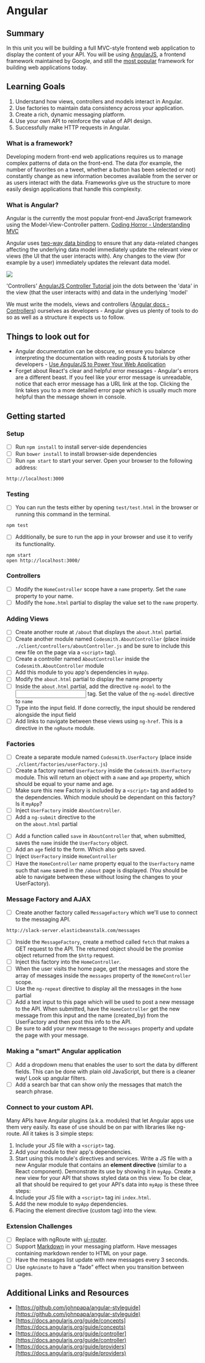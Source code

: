 # Angular

## Summary

In this unit you will be building a full MVC-style frontend web application to display the content of your API. You will be using [AngularJS](https://angularjs.org/), a frontend framework maintained by Google, and still the [most popular](https://www.airpair.com/js/javascript-framework-comparison) framework for building web applications today.

## Learning Goals

1. Understand how views, controllers and models interact in Angular.
2. Use factories to maintain data consistency across your application.
3. Create a rich, dynamic messaging platform.
4. Use your own API to reinforce the value of API design.
5. Successfully make HTTP requests in Angular.

### What is a framework?

Developing modern front-end web applications requires us to manage complex patterns of data on the front-end. The data (for example, the number of favorites on a tweet, whether a button has been selected or not) constantly change as new information becomes available from the server or as users interact with the data. Frameworks give us the structure to more easily design applications that handle this complexity. 

### What is Angular?

Angular is the currently the most popular front-end JavaScript framework using the Model-View-Controller pattern. [Coding Horror - Understanding MVC](http://blog.codinghorror.com/understanding-model-view-controller/)

Angular uses [two-way data binding](https://docs.angularjs.org/tutorial/step_04) to ensure that any data-related changes affecting the underlying data model immediately update the relevant view or views (the UI that the user interacts with). Any changes to the view (for example by a user) immediately updates the relevant data model. 

![](https://www.dropbox.com/s/lj2013fj1e8c213/Screenshot%202015-10-26%2008.09.55.png?dl=1)

'Controllers' [AngularJS Controller Tutorial](http://viralpatel.net/blogs/angularjs-controller-tutorial/) join the dots between the 'data' in the view (that the user interacts with) and data in the underlying 'model'

We must write the models, views and controllers ([Angular docs - Controllers](https://docs.angularjs.org/guide/controller)) ourselves as developers - Angular gives us plenty of tools to do so as well as a structure it expects us to follow.

## Things to look out for

* Angular documentation can be obscure, so ensure you balance interpreting the documentation with reading posts & tutorials by other developers - [Use AngularJS to Power Your Web Application](http://www.yearofmoo.com/2012/08/use-angularjs-to-power-your-web-application.html)
* Forget about React's clear and helpful error messages - Angular's errors are a different beast. If you feel like your error message is unreadable, notice that each error message has a URL link at the top. Clicking the link takes you to a more detailed error page which is usually much more helpful than the message shown in console.

## Getting started

### Setup

- [ ] Run `npm install` to install server-side dependencies
- [ ] Run `bower install` to install browser-side dependencies
- [ ] Run `npm start` to start your server. Open your browser to the following address:
```
http://localhost:3000
```

### Testing
- [ ] You can run the tests either by opening `test/test.html` in the browser or running this command in the terminal.
```
npm test
```
- [ ] Additionally, be sure to run the app in your browser and use it to verify its functionality.
```
npm start
open http://localhost:3000/
```

### Controllers
- [ ] Modify the `HomeController` scope have a `name` property. Set the `name` property to your name.
- [ ] Modify the `home.html` partial to display the value set to the `name` property.

### Adding Views
- [ ] Create another route at `/about` that displays the `about.html` partial.
- [ ] Create another module named `Codesmith.AboutController` (place inside `./client/controllers/aboutController.js` and be sure to include this new file on the page via a `<script>` tag).
- [ ] Create a controller named `AboutController` inside the `Codesmith.AboutController` module
- [ ] Add this module to you app's dependencies in `myApp`.
- [ ] Modify the `about.html` partial to display the name property
- [ ] Inside the `about.html` partial, add the directive `ng-model` to the <input> tag. Set the value of the `ng-model` directive to `name`
- [ ] Type into the input field. If done correctly, the input should be rendered alongside the input field
- [ ] Add links to navigate between these views using `ng-href`. This is a directive in the `ngRoute` module.

### Factories
- [ ] Create a separate module named `Codesmith.UserFactory` (place inside `./client/factories/userFactory.js`)
- [ ] Create a factory named `UserFactory` inside the `Codesmith.UserFactory` module. This will return an object with a `name` and `age` property, which should be equal to your name and age.
- [ ] Make sure this new Factory is included by a `<script>` tag and added to the dependencies. Which module should be dependant on this factory? Is it `myApp`?
- [ ] Inject `UserFactory` inside `AboutController`.
- [ ] Add a `ng-submit` directive to the <form> on the `about.html` partial
- [ ] Add a function called `save` in `AboutController` that, when submitted, saves the `name` inside the `UserFactory` object.
- [ ] Add an `age` field to the form. Which also gets saved.
- [ ] Inject `UserFactory` inside `HomeController`
- [ ] Have the `HomeController` name property equal to the `UserFactory` name such that `name` saved in the `/about` page is displayed. (You should be able to navigate between these without losing the changes to your UserFactory).

### Message Factory and AJAX
- [ ] Create another factory called `MessageFactory` which we'll use to connect to the messaging API.
```
http://slack-server.elasticbeanstalk.com/messages
```
- [ ] Inside the `MessageFactory`, create a method called `fetch` that makes a GET request to the API. The returned object should be the promise object returned from the `$http` request.
- [ ] Inject this factory into the `HomeController`.
- [ ] When the user visits the home page, get the messages and store the array of messages inside the `messages` property of the `HomeController` scope.
- [ ] Use the `ng-repeat` directive to display all the messages in the `home` partial
- [ ] Add a text input to this page which will be used to post a new message to the API. When submitted, have the `HomeController` get the new message from this input and the name (created_by) from the UserFactory and then post this info to the API.
- [ ] Be sure to add your new message to the `messages` property and update the page with your message.

### Making a "smart" Angular application
- [ ] Add a dropdown menu that enables the user to sort the data by different fields. This can be done with plain old JavaScript, but there is a cleaner way! Look up angular filters.
- [ ] Add a search bar that can show only the messages that match the search phrase. 

### Connect to your custom API.
Many APIs have Angular plugins (a.k.a. modules) that let Angular apps use them very easily. Its ease of use should be on par with libraries like ng-route. All it takes is 3 simple steps:
  1. Include your JS file with a `<script>` tag.
  2. Add your module to their app's dependencies.
  3. Start using this module's directives and services.
Write a JS file with a new Angular module that contains an **element directive** (similar to a React component). Demonstrate its use by showing it in `myApp`. Create a new view for your API that shows styled data on this view. To be clear, all that should be required to get your API's data into `myApp` is these three steps:
  1. Include your JS file with a `<script>` tag ini `index.html`.
  2. Add the new module to `myApp` dependencies.
  3. Placing the element directive (custom tag) into the view.


### Extension Challenges
- [ ] Replace with ngRoute with [ui-router](https://github.com/angular-ui/ui-router).
- [ ] Support [Markdown](https://github.com/adam-p/markdown-here/wiki/Markdown-Cheatsheet) in your messaging platform. Have messages containing markdown render to HTML on your page.
- [ ] Have the messages list update with new messages every 3 seconds.
- [ ] Use `ngAnimate` to have a "fade" effect when you transition between pages.

## Additional Links and Resources
- [https://github.com/johnpapa/angular-styleguide](https://github.com/johnpapa/angular-styleguide)
- [https://docs.angularjs.org/guide/concepts](https://docs.angularjs.org/guide/concepts)
- [https://docs.angularjs.org/guide/controller](https://docs.angularjs.org/guide/controller)
- [https://docs.angularjs.org/guide/providers](https://docs.angularjs.org/guide/providers)
